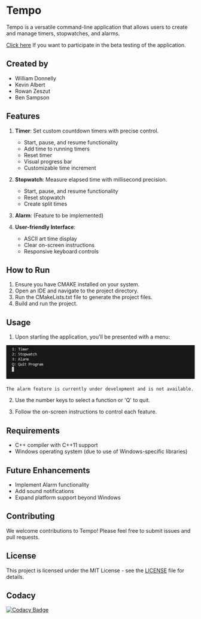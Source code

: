 # Tempo

Tempo is a versatile command-line application that allows users to create and manage timers, stopwatches, and alarms.


[Click here](https://forms.gle/yQKxxhWpJ1LWqaSq7) If you want to participate in the beta testing of the application.


## Created by
- William Donnelly
- Kevin Albert
- Rowan Zeszut
- Ben Sampson

## Features

1. **Timer**: Set custom countdown timers with precise control.
   - Start, pause, and resume functionality
   - Add time to running timers
   - Reset timer
   - Visual progress bar
   - Customizable time increment

2. **Stopwatch**: Measure elapsed time with millisecond precision.
   - Start, pause, and resume functionality
   - Reset stopwatch
   - Create split times

3. **Alarm**: (Feature to be implemented)

4. **User-friendly Interface**: 
   - ASCII art time display
   - Clear on-screen instructions
   - Responsive keyboard controls

## How to Run

1. Ensure you have CMAKE installed on your system.
2. Open an IDE and navigate to the project directory.
3. Run the CMakeLists.txt file to generate the project files.
4. Build and run the project.

## Usage

1. Upon starting the application, you'll be presented with a menu:

![Start up](./startup.png)

```The alarm feature is currently under development and is not available.```

2. Use the number keys to select a function or 'Q' to quit.

3. Follow the on-screen instructions to control each feature.

## Requirements

- C++ compiler with C++11 support
- Windows operating system (due to use of Windows-specific libraries)

## Future Enhancements

- Implement Alarm functionality
- Add sound notifications
- Expand platform support beyond Windows

## Contributing

We welcome contributions to Tempo! Please feel free to submit issues and pull requests.

## License

This project is licensed under the MIT License - see the [LICENSE](../LICENSE) file for details.

## Codacy
[![Codacy Badge](https://app.codacy.com/project/badge/Grade/8b2c325c2cc14f8c83427c59c616a839)](https://app.codacy.com/gh/stobitejnr/Tempo/dashboard?utm_source=gh&utm_medium=referral&utm_content=&utm_campaign=Badge_grade)
